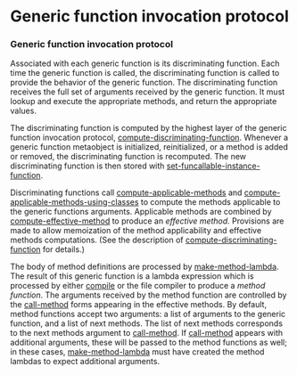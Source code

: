 Generic function invocation protocol
====================================

### Generic function invocation protocol

Associated with each generic function is its discriminating function. Each time the generic function is called, the discriminating function is called to provide the behavior of the generic function. The discriminating function receives the full set of arguments received by the generic function. It must lookup and execute the appropriate methods, and return the appropriate values.

The discriminating function is computed by the highest layer of the generic function invocation protocol, [compute-discriminating-function](/meta-object-protocol/compute-discriminating-function). Whenever a generic function metaobject is initialized, reinitialized, or a method is added or removed, the discriminating function is recomputed. The new discriminating function is then stored with [set-funcallable-instance-function](/meta-object-protocol/set-funcallable-instance-function).

Discriminating functions call [compute-applicable-methods](/meta-object-protocol/compute-applicable-methods) and [compute-applicable-methods-using-classes](/meta-object-protocol/compute-applicable-methods-using-classes) to compute the methods applicable to the generic functions arguments. Applicable methods are combined by [compute-effective-method](/meta-object-protocol/compute-effective-method) to produce an *effective method*. Provisions are made to allow memoization of the method applicability and effective methods computations. (See the description of [compute-discriminating-function](/meta-object-protocol/compute-discriminating-function) for details.)

The body of method definitions are processed by [make-method-lambda](/meta-object-protocol/make-method-lambda). The result of this generic function is a lambda expression which is processed by either [compile](http://www.lispworks.com/documentation/HyperSpec/Body/f_cmp.htm#compile) or the file compiler to produce a *method function*. The arguments received by the method function are controlled by the [call-method](http://www.lispworks.com/documentation/HyperSpec/Body/m_call_m.htm#call-method) forms appearing in the effective methods. By default, method functions accept two arguments: a list of arguments to the generic function, and a list of next methods. The list of next methods corresponds to the next methods argument to [call-method](http://www.lispworks.com/documentation/HyperSpec/Body/m_call_m.htm#call-method). If [call-method](http://www.lispworks.com/documentation/HyperSpec/Body/m_call_m.htm#call-method) appears with additional arguments, these will be passed to the method functions as well; in these cases, [make-method-lambda](/meta-object-protocol/make-method-lambda) must have created the method lambdas to expect additional arguments.
